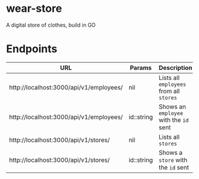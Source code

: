 # wear-store
A digital store of clothes, build in GO

# Endpoints

| URL | Params | Description |
|-----|--------|-------------|
| http://localhost:3000/api/v1/employees/ | nil | Lists all `employees` from all `stores` |
| http://localhost:3000/api/v1/employees/ | id::string | Shows an `employee` with the `id` sent |
| http://localhost:3000/api/v1/stores/ | nil | Lists all `stores` |
| http://localhost:3000/api/v1/stores/ | id::string | Shows a `store` with the `id` sent |
